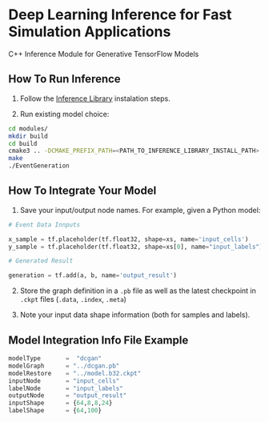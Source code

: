 # Deep Learning Inference for Fast Simulation Applications 

C++ Inference Module for Generative TensorFlow Models 

## How To Run Inference

1. Follow the [Inference Library](./inference/README.md) instalation steps. 

2. Run existing model choice: 

```sh
cd modules/
mkdir build
cd build
cmake3 .. -DCMAKE_PREFIX_PATH=<PATH_TO_INFERENCE_LIBRARY_INSTALL_PATH>
make 
./EventGeneration
```

## How To Integrate Your Model 

1. Save your input/output node names. For example, given a Python model:

```Python
# Event Data Innputs

x_sample = tf.placeholder(tf.float32, shape=xs, name='input_cells')
y_sample = tf.placeholder(tf.float32, shape=xs[0], name="input_labels")

# Generated Result

generation = tf.add(a, b, name='output_result')
```

2. Store the graph definition in a `.pb` file as well as the latest checkpoint  in `.ckpt` files (`.data`, `.index`, `.meta`)

3. Note your input data shape information (both for samples and labels). 

## Model Integration Info File Example

```Python
modelType       =  "dcgan"
modelGraph      = "../dcgan.pb"
modelRestore    = "../model.b32.ckpt"
inputNode       = "input_cells"
labelNode       = "input_labels"
outputNode      = "output_result"
inputShape      = {64,8,8,24}
labelShape      = {64,100}
```



